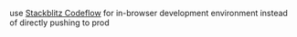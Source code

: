 use [Stackblitz Codeflow](https://pr.new/Pridecraft-Studios/website) for in-browser development environment instead of directly pushing to prod
